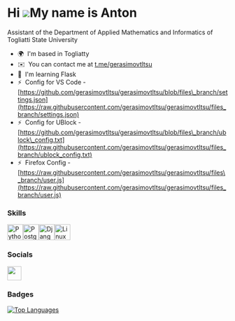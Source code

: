Hi ![](https://user-images.githubusercontent.com/18350557/176309783-0785949b-9127-417c-8b55-ab5a4333674e.gif)My name is Anton
=============================================================================================================================

Assistant of the Department of Applied Mathematics and Informatics of Togliatti State University

* 🌍  I'm based in Togliatty
* ✉️  You can contact me at [t.me/gerasimovtltsu](t.me/gerasimovtltsu)
* 🧠  I'm learning Flask
* ⚡  Config for VS Code - [https://github.com/gerasimovtltsu/gerasimovtltsu/blob/files\_branch/settings.json](https://raw.githubusercontent.com/gerasimovtltsu/gerasimovtltsu/files_branch/settings.json)
* ⚡  Config for UBlock - [https://github.com/gerasimovtltsu/gerasimovtltsu/blob/files\_branch/ublock\_config.txt](https://raw.githubusercontent.com/gerasimovtltsu/gerasimovtltsu/files_branch/ublock_config.txt)
* ⚡  Firefox Config - [https://raw.githubusercontent.com/gerasimovtltsu/gerasimovtltsu/files\_branch/user.js](https://raw.githubusercontent.com/gerasimovtltsu/gerasimovtltsu/files_branch/user.js)

### Skills


<p align="left">
<a href="https://www.python.org/" target="_blank" rel="noreferrer"><img src="https://raw.githubusercontent.com/danielcranney/readme-generator/main/public/icons/skills/python-colored.svg" width="36" height="36" alt="Python" /></a><a href="https://www.postgresql.org/" target="_blank" rel="noreferrer"><img src="https://raw.githubusercontent.com/danielcranney/readme-generator/main/public/icons/skills/postgresql-colored.svg" width="36" height="36" alt="PostgreSQL" /></a><a href="https://www.djangoproject.com/" target="_blank" rel="noreferrer"><img src="https://raw.githubusercontent.com/danielcranney/readme-generator/main/public/icons/skills/django-colored.svg" width="36" height="36" alt="Django" /></a><a href="https://www.linux.org" target="_blank" rel="noreferrer"><img src="https://raw.githubusercontent.com/danielcranney/readme-generator/main/public/icons/skills/linux-colored.svg" width="36" height="36" alt="Linux" /></a>
</p>


### Socials

<p align="left"> <a href="https://www.github.com/gerasimovtltsu" target="_blank" rel="noreferrer"> <picture> <source media="(prefers-color-scheme: dark)" srcset="https://raw.githubusercontent.com/danielcranney/readme-generator/main/public/icons/socials/github-dark.svg" /> <source media="(prefers-color-scheme: light)" srcset="https://raw.githubusercontent.com/danielcranney/readme-generator/main/public/icons/socials/github.svg" /> <img src="https://raw.githubusercontent.com/danielcranney/readme-generator/main/public/icons/socials/github.svg" width="32" height="32" /> </picture> </a></p>

### Badges

<a href="https://github.com/gerasimovtltsu" align="left"><img src="https://github-readme-stats.vercel.app/api/top-langs/?username=gerasimovtltsu&langs_count=10&title_color=0891b2&text_color=ffffff&icon_color=0891b2&bg_color=1c1917&hide_border=true&locale=en&custom_title=Top%20%Languages" alt="Top Languages" /></a>
